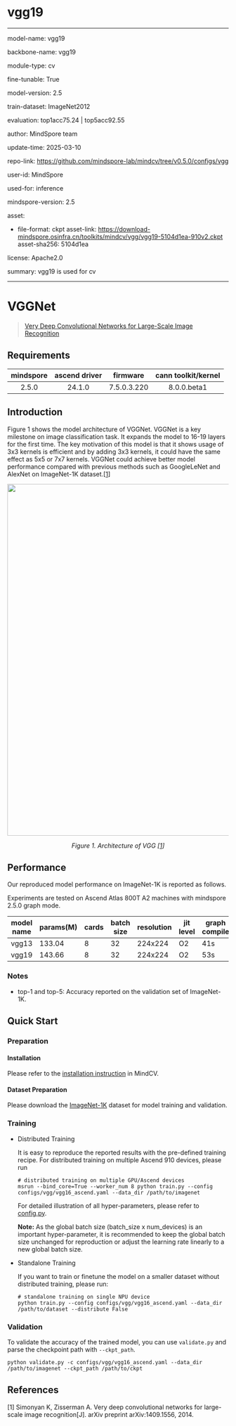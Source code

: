 # vgg19

---

model-name: vgg19

backbone-name: vgg19

module-type: cv

fine-tunable: True

model-version: 2.5

train-dataset: ImageNet2012

evaluation: top1acc75.24 | top5acc92.55

author: MindSpore team

update-time: 2025-03-10

repo-link: <https://github.com/mindspore-lab/mindcv/tree/v0.5.0/configs/vgg>

user-id: MindSpore

used-for: inference

mindspore-version: 2.5

asset:

- file-format: ckpt
  asset-link: <https://download-mindspore.osinfra.cn/toolkits/mindcv/vgg/vgg19-5104d1ea-910v2.ckpt>
  asset-sha256: 5104d1ea

license: Apache2.0

summary: vgg19 is used for cv

---

# VGGNet

<!--- Guideline: please use url linked to the paper abstract in ArXiv instead of PDF for fast loading.  -->

> [Very Deep Convolutional Networks for Large-Scale Image Recognition](https://arxiv.org/abs/1409.1556)

## Requirements

| mindspore | ascend driver |  firmware   | cann toolkit/kernel |
| :-------: | :-----------: | :---------: | :-----------------: |
|   2.5.0   |    24.1.0     | 7.5.0.3.220 |     8.0.0.beta1     |

## Introduction

<!--- Guideline: Introduce the model and architectures. Please cite if you use/adopt paper explanation from others. -->
<!--- Guideline: If an architecture table/figure is available in the paper, please put one here and cite for intuitive illustration. -->

Figure 1 shows the model architecture of VGGNet. VGGNet is a key milestone on image classification task. It expands the
model to 16-19 layers for the first time. The key motivation of this model is
that it shows usage of 3x3 kernels is efficient and by adding 3x3 kernels, it could have the same effect as 5x5 or 7x7
kernels. VGGNet could achieve better model performance compared with previous
methods such as GoogleLeNet and AlexNet on ImageNet-1K dataset.[[1](#references)]

<p align="center">
  <img src="https://user-images.githubusercontent.com/77485245/223675336-ca8b0411-86fd-4134-9b37-e601ff82f64b.jpeg" width=800 />
</p>
<p align="center">
  <em>Figure 1. Architecture of VGG [<a href="#references">1</a>] </em>
</p>

## Performance

Our reproduced model performance on ImageNet-1K is reported as follows.

Experiments are tested on Ascend Atlas 800T A2 machines with mindspore 2.5.0 graph mode.

| model name | params(M) | cards | batch size | resolution | jit level | graph compile | ms/step | img/s   | acc@top1 | acc@top5 | recipe                                                                                  | weight                                                                                         |
| ---------- | --------- | ----- | ---------- | ---------- | --------- | ------------- | ------- | ------- | -------- | -------- | --------------------------------------------------------------------------------------- | ---------------------------------------------------------------------------------------------- |
| vgg13      | 133.04    | 8     | 32         | 224x224    | O2        | 41s           | 30.52   | 8387.94 | 72.81    | 91.02    | [yaml](https://github.com/mindspore-lab/mindcv/blob/main/configs/vgg/vgg13_ascend.yaml) | [weights](https://download-mindspore.osinfra.cn/toolkits/mindcv/vgg/vgg13-7756f33c-910v2.ckpt) |
| vgg19      | 143.66    | 8     | 32         | 224x224    | O2        | 53s           | 39.17   | 6535.61 | 75.24    | 92.55    | [yaml](https://github.com/mindspore-lab/mindcv/blob/main/configs/vgg/vgg19_ascend.yaml) | [weights](https://download-mindspore.osinfra.cn/toolkits/mindcv/vgg/vgg19-5104d1ea-910v2.ckpt) |

### Notes

- top-1 and top-5: Accuracy reported on the validation set of ImageNet-1K.

## Quick Start

### Preparation

#### Installation

Please refer to the [installation instruction](https://mindspore-lab.github.io/mindcv/installation/) in MindCV.

#### Dataset Preparation

Please download the [ImageNet-1K](https://www.image-net.org/challenges/LSVRC/2012/index.php) dataset for model training
and validation.

### Training

<!--- Guideline: Please avoid using shell scripts in the command line. Python scripts preferred. -->

- Distributed Training

  It is easy to reproduce the reported results with the pre-defined training recipe. For distributed training on multiple
  Ascend 910 devices, please run

  ```shell
  # distributed training on multiple GPU/Ascend devices
  msrun --bind_core=True --worker_num 8 python train.py --config configs/vgg/vgg16_ascend.yaml --data_dir /path/to/imagenet
  ```

  For detailed illustration of all hyper-parameters, please refer
  to [config.py](https://github.com/mindspore-lab/mindcv/blob/main/config.py).

  **Note:** As the global batch size (batch_size x num_devices) is an important hyper-parameter, it is recommended to
  keep the global batch size unchanged for reproduction or adjust the learning rate linearly to a new global batch size.

- Standalone Training

  If you want to train or finetune the model on a smaller dataset without distributed training, please run:

  ```shell
  # standalone training on single NPU device
  python train.py --config configs/vgg/vgg16_ascend.yaml --data_dir /path/to/dataset --distribute False
  ```

### Validation

To validate the accuracy of the trained model, you can use `validate.py` and parse the checkpoint path
with `--ckpt_path`.

```shell
python validate.py -c configs/vgg/vgg16_ascend.yaml --data_dir /path/to/imagenet --ckpt_path /path/to/ckpt
```

## References

<!--- Guideline: Citation format GB/T 7714 is suggested. -->

[1] Simonyan K, Zisserman A. Very deep convolutional networks for large-scale image recognition[J]. arXiv preprint
arXiv:1409.1556, 2014.
